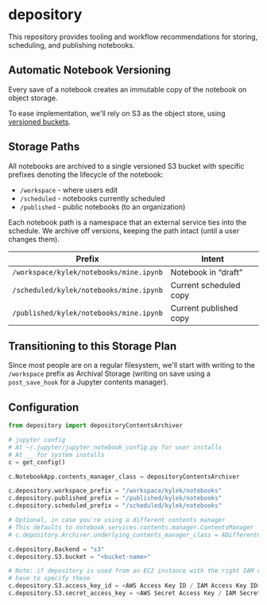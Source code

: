 # depository

This repository provides tooling and workflow recommendations for storing, scheduling, and publishing notebooks.

## Automatic Notebook Versioning

Every save of a notebook creates an immutable copy of the notebook on object storage. 

To ease implementation, we'll rely on S3 as the object store, using [versioned buckets](https://docs.aws.amazon.com/AmazonS3/latest/dev/Versioning.html).

<!--

Include diagram for versioning

-->

## Storage Paths

All notebooks are archived to a single versioned S3 bucket with specific prefixes denoting the lifecycle of the notebook:

* `/workspace` - where users edit
* `/scheduled` - notebooks currently scheduled
* `/published` - public notebooks (to an organization)

Each notebook path is a namespace that an external service ties into the schedule. We archive off versions, keeping the path intact (until a user changes them). 

| Prefix |  Intent | 
|---|---|
| `/workspace/kylek/notebooks/mine.ipynb`  | Notebook in “draft”  | 
| `/scheduled/kylek/notebooks/mine.ipynb`  | Current scheduled copy  | 
| `/published/kylek/notebooks/mine.ipynb`  | Current published copy  | 


## Transitioning to this Storage Plan

Since most people are on a regular filesystem, we'll start with writing to the `/workspace` prefix as Archival Storage (writing on save using a `post_save_hook` for a Jupyter contents manager).

## Configuration

```python
from depository import depositoryContentsArchiver

# jupyter config
# At ~/.jupyter/jupyter_notebook_config.py for user installs
# At __ for system installs
c = get_config()

c.NotebookApp.contents_manager_class = depositoryContentsArchiver

c.depository.workspace_prefix = "/workspace/kylek/notebooks"
c.depository.published_prefix = "/published/kylek/notebooks"  
c.depository.scheduled_prefix = "/scheduled/kylek/notebooks"  

# Optional, in case you're using a different contents manager
# This defaults to notebook.services.contents.manager.ContentsManager
# c.depository.Archiver.underlying_contents_manager_class = ADifferentContentsManager

c.depository.Backend = "s3"
c.depository.S3.bucket = "<bucket-name>"

# Note: if depository is used from an EC2 instance with the right IAM role, you don't
# have to specify these
c.depository.S3.access_key_id = <AWS Access Key ID / IAM Access Key ID>
c.depository.S3.secret_access_key = <AWS Secret Access Key / IAM Secret Access Key>
```

